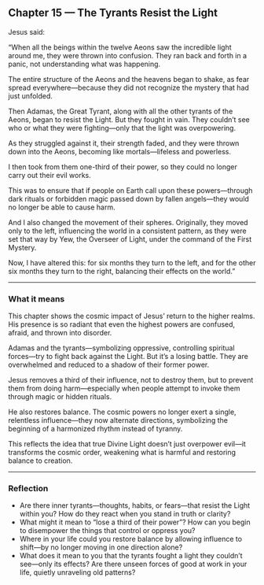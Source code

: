 ## Chapter 15 — The Tyrants Resist the Light

Jesus said:

“When all the beings within the twelve Aeons saw the incredible light around me, they were thrown into confusion. They ran back and forth in a panic, not understanding what was happening.

The entire structure of the Aeons and the heavens began to shake, as fear spread everywhere—because they did not recognize the mystery that had just unfolded.

Then Adamas, the Great Tyrant, along with all the other tyrants of the Aeons, began to resist the Light. But they fought in vain. They couldn’t see who or what they were fighting—only that the light was overpowering.

As they struggled against it, their strength faded, and they were thrown down into the Aeons, becoming like mortals—lifeless and powerless.

I then took from them one-third of their power, so they could no longer carry out their evil works.

This was to ensure that if people on Earth call upon these powers—through dark rituals or forbidden magic passed down by fallen angels—they would no longer be able to cause harm.

And I also changed the movement of their spheres. Originally, they moved only to the left, influencing the world in a consistent pattern, as they were set that way by Yew, the Overseer of Light, under the command of the First Mystery.

Now, I have altered this: for six months they turn to the left, and for the other six months they turn to the right, balancing their effects on the world.”

---

### What it means

This chapter shows the cosmic impact of Jesus’ return to the higher realms. His presence is so radiant that even the highest powers are confused, afraid, and thrown into disorder.

Adamas and the tyrants—symbolizing oppressive, controlling spiritual forces—try to fight back against the Light. But it’s a losing battle. They are overwhelmed and reduced to a shadow of their former power.

Jesus removes a third of their influence, not to destroy them, but to prevent them from doing harm—especially when people attempt to invoke them through magic or hidden rituals.

He also restores balance. The cosmic powers no longer exert a single, relentless influence—they now alternate directions, symbolizing the beginning of a harmonized rhythm instead of tyranny.

This reflects the idea that true Divine Light doesn’t just overpower evil—it transforms the cosmic order, weakening what is harmful and restoring balance to creation.

---

### Reflection

* Are there inner tyrants—thoughts, habits, or fears—that resist the Light within you? How do they react when you stand in truth or clarity?
* What might it mean to “lose a third of their power”? How can you begin to disempower the things that control or oppress you?
* Where in your life could you restore balance by allowing influence to shift—by no longer moving in one direction alone?
* What does it mean to you that the tyrants fought a light they couldn’t see—only its effects? Are there unseen forces of good at work in your life, quietly unraveling old patterns?
